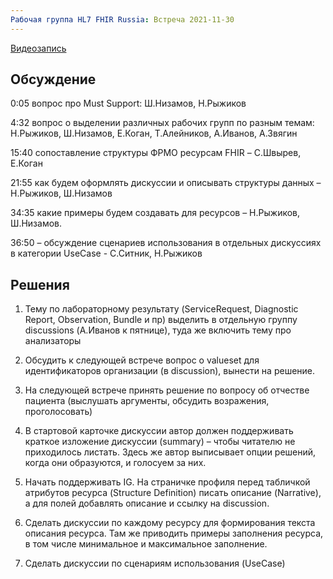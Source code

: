 ```yaml
---
Рабочая группа HL7 FHIR Russia: Встреча 2021-11-30
---
```



[Видеозапись](https://youtu.be/IuioEBXKZ5U)


## Обсуждение
0:05 вопрос про Must Support: Ш.Низамов, Н.Рыжиков

4:32 вопрос о выделении различных рабочих групп по разным темам: Н.Рыжиков, Ш.Низамов, Е.Коган, Т.Алейников, А.Иванов, А.Звягин

15:40 сопоставление структуры ФРМО ресурсам FHIR – С.Швырев, Е.Коган

21:55 как будем оформлять дискуссии и описывать структуры данных – Н.Рыжиков, Ш.Низамов

34:35 какие примеры будем создавать для ресурсов – Н.Рыжиков, Ш.Низамов.

36:50 – обсуждение сценариев использования в отдельных дискуссиях в категории UseCase - С.Ситник, Н.Рыжиков

## Решения

1.	Тему по лабораторному результату (ServiceRequest, Diagnostic Report, Observation, Bundle и пр) выделить в отдельную группу discussions  (А.Иванов к пятнице), туда же включить тему про анализаторы

2.	Обсудить к следующей встрече вопрос о valueset для идентификаторов организации (в discussion), вынести на решение.

3.	На следующей встрече принять решение по вопросу об отчестве пациента (выслушать аргументы, обсудить возражения, проголосовать)

4.	В стартовой карточке дискуссии автор должен поддерживать краткое изложение дискуссии (summary) – чтобы читателю не приходилось листать. Здесь же автор выписывает опции решений, когда они образуются, и голосуем за них.

5.	Начать поддерживать IG. На страничке профиля перед табличкой атрибутов ресурса (Structure Definition) писать описание (Narrative), а для полей добавлять описание и ссылку на discussion.

6.	Сделать дискуссии по каждому ресурсу для формирования текста описания ресурса. Там же приводить примеры заполнения ресурса, в том числе минимальное и максимальное заполнение.

7.	Сделать дискуссии по сценариям использования (UseCase)


